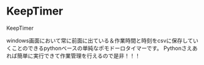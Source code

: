 # KeepTimer
KeepTimer

windows画面において常に前面に出ている＆作業時間と時刻をcsvに保存していくことのできるpythonベースの単純なポモドーロタイマーです。
Pythonさえあれば簡単に実行できて作業管理を行えるので是非！！！

